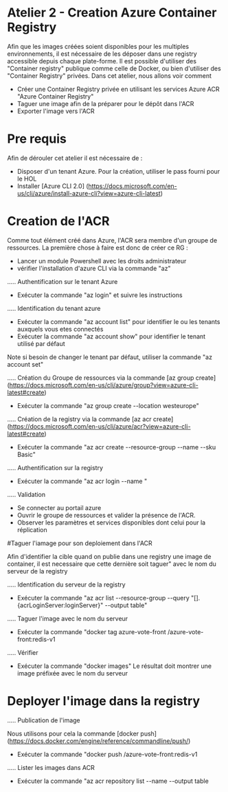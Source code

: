 # Atelier 2 - Creation Azure Container Registry

Afin que les images créées soient disponibles pour les multiples environnements, il est nécessaire de les déposer dans une registry accessible depuis chaque plate-forme.
Il est possible d'utiliser des "Container registry" publique comme celle de Docker, ou bien d'utiliser des "Container Registry" privées.
Dans cet atelier, nous allons voir comment
- Créer une Container Registry privée en utilisant les services Azure ACR "Azure Container Registry"
- Taguer une image afin de la préparer pour le dépôt dans l'ACR
- Exporter l'image vers l'ACR


# Pre requis

Afin de dérouler cet atelier il est nécessaire de :
- Disposer d'un tenant Azure. Pour la création, utiliser le pass fourni pour le HOL
- Installer [Azure CLI 2.0] (https://docs.microsoft.com/en-us/cli/azure/install-azure-cli?view=azure-cli-latest)


# Creation de l'ACR

Comme tout élément créé dans Azure, l'ACR sera membre d'un groupe de ressources. La première chose à faire est donc de créer ce RG :
- Lancer un module Powershell avec les droits administrateur 
- vérifier l'installation d'azure CLI via la commande "az"

.....
Authentification sur le tenant Azure
- Exécuter la commande     "az login" et suivre les instructions

.....
Identification du tenant azure
- Exécuter la commande     "az account list"  pour identifier le ou les tenants auxquels vous etes connectés
- Exécuter la commande     "az account show"  pour identifier le tenant utilisé par défaut

Note si besoin de changer le tenant par défaut, utiliser la commande "az account set"

.....
Création du Groupe de ressources via la commande [az group create] (https://docs.microsoft.com/en-us/cli/azure/group?view=azure-cli-latest#create)
- Exécuter la commande     "az group create <MonGroupeRessource> --location westeurope"

.....
Création de la registry via la commande [az acr create] (https://docs.microsoft.com/en-us/cli/azure/acr?view=azure-cli-latest#create)
- Exécuter la commande     "az acr create --resource-group <MonGroupeRessource> --name <MonAcr> --sku Basic"

.....
Authentification sur la registry
- Exécuter la commande     "az acr login --name <MonAcr>"

.....
Validation 
- Se connecter au portail azure
- Ouvrir le groupe de ressources et valider la présence de l'ACR.
- Observer les paramètres et services disponibles dont celui pour la réplication


#Taguer l'iamage pour son deploiement dans l'ACR

Afin d'identifier la cible quand on publie dans une registry une image de container, il est necessaire que cette dernière soit taguer" avec le nom du serveur de la registry

.....
Identification du serveur de la registry
- Exécuter la commande     "az acr list --resource-group <MonGroupeRessource> --query "[].{acrLoginServer:loginServer}" --output table"

.....
Taguer l'image avec le nom du serveur
- Exécuter la commande     "docker tag azure-vote-front <MonacrLoginServer>/azure-vote-front:redis-v1

.....
Vérifier
- Exécuter la commande     "docker images"
Le résultat doit montrer une image préfixée avec le nom du serveur


# Deployer l'image dans la registry

.....
Publication de l'image

Nous utilisons pour cela la commande [docker push] (https://docs.docker.com/engine/reference/commandline/push/)
- Exécuter la commande     "docker push <MonacrLoginServer>/azure-vote-front:redis-v1

.....
Lister les images dans ACR
- Exécuter la commande     "az acr repository list --name <MonAcr> --output table
 